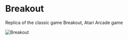 # Breakout
Replica of the classic game Breakout, Atari Arcade game

![Breakout](https://user-images.githubusercontent.com/68016784/164958062-518ef253-cbb0-43e1-8998-39cb43c2a848.gif)
